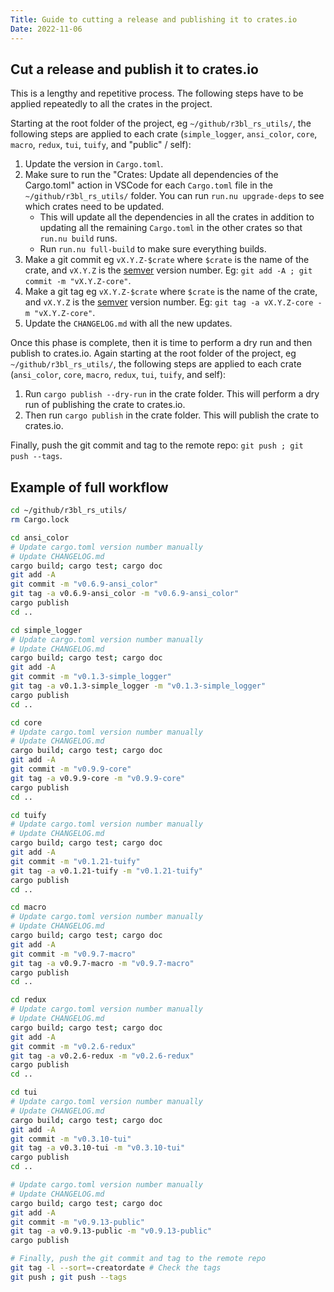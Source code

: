 ```yaml
---
Title: Guide to cutting a release and publishing it to crates.io
Date: 2022-11-06
---
```


## Cut a release and publish it to crates.io

This is a lengthy and repetitive process. The following steps have to be applied repeatedly to all
the crates in the project.

Starting at the root folder of the project, eg `~/github/r3bl_rs_utils/`, the following steps are
applied to each crate (`simple_logger`, `ansi_color`, `core`, `macro`, `redux`, `tui`, `tuify`, and
"public" / self):

1. Update the version in `Cargo.toml`.
2. Make sure to run the "Crates: Update all dependencies of the Cargo.toml" action in VSCode for
   each `Cargo.toml` file in the `~/github/r3bl_rs_utils/` folder. You can run `run.nu upgrade-deps`
   to see which crates need to be updated.
   - This will update all the dependencies in all the crates in addition to updating all the
     remaining `Cargo.toml` in the other crates so that `run.nu build` runs.
   - Run `run.nu full-build` to make sure everything builds.
3. Make a git commit eg `vX.Y.Z-$crate` where `$crate` is the name of the crate, and `vX.Y.Z` is the
   [semver](https://semver.org/) version number. Eg: `git add -A ; git commit -m "vX.Y.Z-core"`.
4. Make a git tag eg `vX.Y.Z-$crate` where `$crate` is the name of the crate, and `vX.Y.Z` is the
   [semver](https://semver.org/) version number. Eg: `git tag -a vX.Y.Z-core -m "vX.Y.Z-core"`.
5. Update the `CHANGELOG.md` with all the new updates.

Once this phase is complete, then it is time to perform a dry run and then publish to crates.io.
Again starting at the root folder of the project, eg `~/github/r3bl_rs_utils/`, the following steps
are applied to each crate (`ansi_color`, `core`, `macro`, `redux`, `tui`, `tuify`, and self):

1. Run `cargo publish --dry-run` in the crate folder. This will perform a dry run of publishing the
   crate to crates.io.
2. Then run `cargo publish` in the crate folder. This will publish the crate to crates.io.

Finally, push the git commit and tag to the remote repo: `git push ; git push --tags`.

## Example of full workflow

```sh
cd ~/github/r3bl_rs_utils/
rm Cargo.lock

cd ansi_color
# Update cargo.toml version number manually
# Update CHANGELOG.md
cargo build; cargo test; cargo doc
git add -A
git commit -m "v0.6.9-ansi_color"
git tag -a v0.6.9-ansi_color -m "v0.6.9-ansi_color"
cargo publish
cd ..

cd simple_logger
# Update cargo.toml version number manually
# Update CHANGELOG.md
cargo build; cargo test; cargo doc
git add -A
git commit -m "v0.1.3-simple_logger"
git tag -a v0.1.3-simple_logger -m "v0.1.3-simple_logger"
cargo publish
cd ..

cd core
# Update cargo.toml version number manually
# Update CHANGELOG.md
cargo build; cargo test; cargo doc
git add -A
git commit -m "v0.9.9-core"
git tag -a v0.9.9-core -m "v0.9.9-core"
cargo publish
cd ..

cd tuify
# Update cargo.toml version number manually
# Update CHANGELOG.md
cargo build; cargo test; cargo doc
git add -A
git commit -m "v0.1.21-tuify"
git tag -a v0.1.21-tuify -m "v0.1.21-tuify"
cargo publish
cd ..

cd macro
# Update cargo.toml version number manually
# Update CHANGELOG.md
cargo build; cargo test; cargo doc
git add -A
git commit -m "v0.9.7-macro"
git tag -a v0.9.7-macro -m "v0.9.7-macro"
cargo publish
cd ..

cd redux
# Update cargo.toml version number manually
# Update CHANGELOG.md
cargo build; cargo test; cargo doc
git add -A
git commit -m "v0.2.6-redux"
git tag -a v0.2.6-redux -m "v0.2.6-redux"
cargo publish
cd ..

cd tui
# Update cargo.toml version number manually
# Update CHANGELOG.md
cargo build; cargo test; cargo doc
git add -A
git commit -m "v0.3.10-tui"
git tag -a v0.3.10-tui -m "v0.3.10-tui"
cargo publish
cd ..

# Update cargo.toml version number manually
# Update CHANGELOG.md
cargo build; cargo test; cargo doc
git add -A
git commit -m "v0.9.13-public"
git tag -a v0.9.13-public -m "v0.9.13-public"
cargo publish

# Finally, push the git commit and tag to the remote repo
git tag -l --sort=-creatordate # Check the tags
git push ; git push --tags
```
